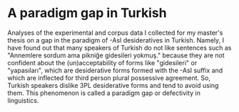 # A paradigm gap in Turkish

Analyses of the experimental and corpus data I collected for my master's thesis on a gap in the paradigm of -AsI desideratives in Turkish. Namely, I have found out that many speakers of Turkish do not like sentences such as "Annemlere sordum ama pikniğe gidesileri yokmuş." because they are not confident about the (un)acceptability of forms like "gidesileri" or "yapasıları", which are desiderative forms formed with the -AsI suffix and which are inflected for third person plural possessive agreement. So, Turkish speakers dislike 3PL desiderative forms and tend to avoid using them. This phenomenon is called a paradigm gap or defectivity in linguistics.
